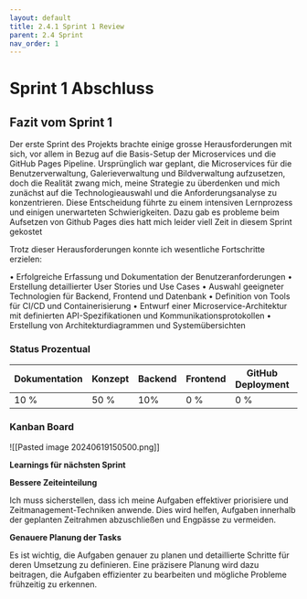 ```yaml
---
layout: default
title: 2.4.1 Sprint 1 Review
parent: 2.4 Sprint
nav_order: 1
---
```

#   Sprint 1 Abschluss


##  Fazit vom Sprint 1

Der erste Sprint des Projekts brachte einige grosse Herausforderungen mit sich, vor allem in Bezug auf die Basis-Setup der Microservices und die GitHub Pages Pipeline. Ursprünglich war geplant, die Microservices für die Benutzerverwaltung, Galerieverwaltung und Bildverwaltung aufzusetzen, doch die Realität zwang mich, meine Strategie zu überdenken und mich zunächst auf die Technologieauswahl und die Anforderungsanalyse zu konzentrieren. Diese Entscheidung führte zu einem intensiven Lernprozess und einigen unerwarteten Schwierigkeiten. Dazu gab es probleme beim Aufsetzen von Github Pages dies hatt mich leider viell Zeit in diesem Sprint gekostet


Trotz dieser Herausforderungen konnte ich wesentliche Fortschritte erzielen:

  
• Erfolgreiche Erfassung und Dokumentation der Benutzeranforderungen
• Erstellung detaillierter User Stories und Use Cases
• Auswahl geeigneter Technologien für Backend, Frontend und Datenbank
• Definition von Tools für CI/CD und Containerisierung
• Entwurf einer Microservice-Architektur mit definierten API-Spezifikationen und Kommunikationsprotokollen
• Erstellung von Architekturdiagrammen und Systemübersichten

### Status Prozentual

| Dokumentation | Konzept | Backend | Frontend | GitHub Deployment |     |
| ------------- | ------- | ------- | -------- | ----------------- | --- |
| 10 %          | 50 %    | 10%     | 0 %      | 0 %               |     |


### Kanban Board
![[Pasted image 20240619150500.png]]



**Learnings für nächsten Sprint**


**Bessere Zeiteinteilung**

Ich muss sicherstellen, dass ich meine Aufgaben effektiver priorisiere und Zeitmanagement-Techniken anwende. Dies wird helfen, Aufgaben innerhalb der geplanten Zeitrahmen abzuschließen und Engpässe zu vermeiden.


**Genauere Planung der Tasks**
  
Es ist wichtig, die Aufgaben genauer zu planen und detaillierte Schritte für deren Umsetzung zu definieren. Eine präzisere Planung wird dazu beitragen, die Aufgaben effizienter zu bearbeiten und mögliche Probleme frühzeitig zu erkennen.
